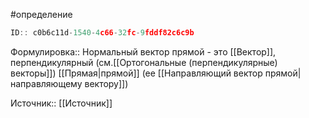 #определение

```javascript
ID:: c0b6c11d-1540-4c66-32fc-9fddf82c6c9b
```

Формулировка:: Нормальный вектор прямой - это [[Вектор]], перпендикулярный (см.[[Ортогональные (перпендикулярные) векторы]]) [[Прямая|прямой]] (ее [[Направляющий вектор прямой|направляющему вектору]])

Источник:: [[Источник]]